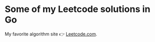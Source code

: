 # Some of my  Leetcode solutions in Go

My favorite algorithm site 👉 [Leetcode.com](https://leetcode.com/problemset/).
